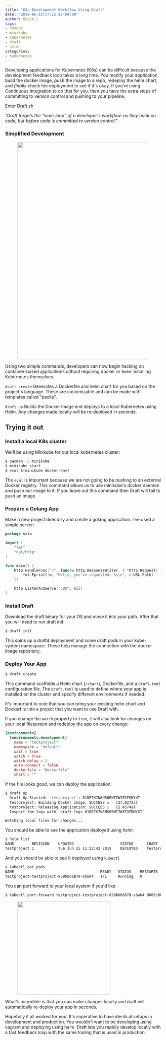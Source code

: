 ```yaml
---
title: "K8s Development Workflow Using Draft"
date: "2019-06-15T17:15:12-04:00"
author: Kevin L
tags:
- devops
- minikube
- Kubernetes
- draft
- helm
categories:
- Kubernetes
---
```


Developing applications for Kubernetes (K8s) can be difficult because the development feedback loop takes a long time. You modify your application, build the docker image, push the image to a repo, redeploy the helm chart, and _finally_ check the deployment to see if it's okay. If you're using Continuous integration to do that for you, then you have the extra steps of committing to version control and pushing to your pipeline.

Enter [Draft.sh](https://draft.sh/)

_"Draft targets the "inner loop" of a developer's workflow: as they hack on code, but before code is committed to version control."_

### Simplified Development

<figure>
<img src="/images/post_draftsh/draft_diagram.png" style="width: 700px;">
</figure>


Using two simple commands, developers can now begin hacking on container-based applications qithout requiring docker or even installing Kubernetes themselves.

`draft create`
Generates a Dockerfile and helm chart for you based on the project's language. These are customizable and can be made with templates called "packs".

`draft up`
Builds the Docker image and deploys to a local Kubernetes using Helm. Any changes made locally will be re-deployed in seconds.


## Trying it out

### Install a local K8s cluster

We'll be using Minikube for our local kubernetes cluster:
```bash
$ pacman -S minikube
$ minikube start
$ eval $(minikube docker-env)
```

The `eval` is important because we are not going to be pushing to an external Docker registry. This command allows us to use minikube's docker daemon and push our image to it. If you leave out this command then Draft will fail to push an image.

### Prepare a Golang App
Make a new project directory and create a golang application. I’ve used a simple server:

```go
package main

import (
	"fmt"
	"net/http"
)

func main() {
	http.HandleFunc("/", func(w http.ResponseWriter, r *http.Request) {
		fmt.Fprintf(w, "Hello, you've requested: %s\n", r.URL.Path)
	})

	http.ListenAndServe(":80", nil)
}
```

### Install Draft
Download the draft binary for your OS and move it into your path. After that you will need to run draft init:

```bash
$ draft init
```
This spins up a draftd deployment and some draft pods in your kube-system namespace. These help manage the connection with the docker image repository.


### Deploy Your App

```bash
$ draft create
```
This command scaffolds a Helm chart (`/chart`), Dockerfile, and a `draft.toml` configuration file. The `draft.toml` is used to define where your app is installed on the cluster and specify different environments if needed.

It's important to note that you can bring your existing helm chart and Dockerfile into a project that you want to use Draft with.

If you change the `watch` property to `true`, it will also look for changes on your local filesystem and redeploy the app on every change:

```toml
[environments]
  [environments.development]
    name = "testproject"
    namespace = "default"
    wait = true
    watch = true
    watch-delay = 2
    auto-connect = false
    dockerfile = "Dockerfile"
    chart = ""
```

If the file looks good, we can deploy the application:
```bash
$ draft up
  Draft Up Started: 'testproject': 01DE7K7N6N56BNTZW3TGFDMYXT
  testproject: Building Docker Image: SUCCESS ⚓   (27.0273s)
  testproject: Releasing Application: SUCCESS ⚓   (2.4574s)
  Inspect the logs with `draft logs 01DE7K7N6N56BNTZW3TGFDMYXT`

Watching local files for changes...
```

You should be able to see the application deployed using helm:
```bash
$ helm list
NAME       	REVISION	UPDATED                 	STATUS  	CHART             	APP VERSION	NAMESPACE
testproject	1       	Tue Jun 15 11:22:42 2019	DEPLOYED	testproject-v0.1.0	           	default
```

And you should be able to see it deployed using `kubectl`
```bash
$ kubectl get pods
NAME                                       READY   STATUS    RESTARTS   AGE
testproject-testproject-859b866878-sbwk4   1/1     Running   0          4m19s
```

You can port forward to your local system if you'd like:

```bash
$ kubectl port-forward testproject-testproject-859b866878-sbwk4 8080:8080
```

<figure>
<img src="/images/post_draftsh/app_screenshot.png" style="width: 300px;">
</figure>

What's incredible is that you can make changes locally and draft will automatically re-deploy your app in seconds.

Hopefully it all worked for you! It's imperative to have identical setups in development and production. You wouldn't want to be developing using vagrant and deploying using helm. Draft lets you rapidly develop locally with a fast feedback loop with the same tooling that is used in production.